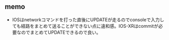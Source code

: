 ## memo
- IOSはnetworkコマンドを打った直後にUPDATEが走るのでconsoleで入力しても経路をまとめて送ることができない点に違和感。IOS-XRはcommitが必要なのでまとめてUPDATEできるので良い。